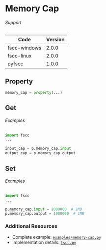 # Memory Cap

###### Support
| Code | Version |
| ---- | ------- |
| fscc-windows | 2.0.0 |
| fscc-linux | 2.0.0 |
| pyfscc | 1.0.0 |


## Property
```python
memory_cap = property(...)
```


## Get
###### Examples
```python
import fscc
...

input_cap = p.memory_cap.input
output_cap = p.memory_cap.output
```


## Set
###### Examples
```python
import fscc
...

p.memory_cap.input = 1000000  # 1MB
p.memory_cap.output = 1000000  # 1MB
```


### Additional Resources
- Complete example: [`examples/memory-cap.py`](../examples/memory-cap.py)
- Implementation details: [`fscc.py`](../fscc/port.py)
